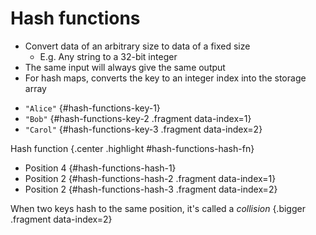 # Hash functions

* Convert data of an arbitrary size to data of a fixed size
    * E.g. Any string to a 32-bit integer
* The same input will always give the same output
* For hash maps, converts the key to an integer index into the storage array

<div class="row">
<div class="cell-1">

* `"Alice"` {#hash-functions-key-1}
* `"Bob"` {#hash-functions-key-2 .fragment data-index=1}
* `"Carol"` {#hash-functions-key-3 .fragment data-index=2}

</div>


<div class="cell-1"></div>

<div class="cell-2">

Hash function {.center .highlight #hash-functions-hash-fn}

</div>

<div class="cell-1"></div>

<div class="cell-1">

* Position 4 {#hash-functions-hash-1}
* Position 2 {#hash-functions-hash-2 .fragment data-index=1}
* Position 2 {#hash-functions-hash-3 .fragment data-index=2}

</div>
</div>

<div class="line line-arrow-end" data-from="hash-functions-key-1" data-to="hash-functions-hash-fn"></div>
<div class="line" data-from="hash-functions-key-2" data-to="hash-functions-hash-fn"></div>
<div class="line" data-from="hash-functions-key-3" data-to="hash-functions-hash-fn"></div>

<div class="line line-arrow-end" data-from="hash-functions-hash-fn" data-to="hash-functions-hash-1"></div>
<div class="line line-arrow-end" data-from="hash-functions-hash-fn" data-to="hash-functions-hash-2"></div>
<div class="line line-arrow-end" data-from="hash-functions-hash-fn" data-to="hash-functions-hash-3"></div>

When two keys hash to the same position, it's called a *collision* {.bigger .fragment data-index=2}
